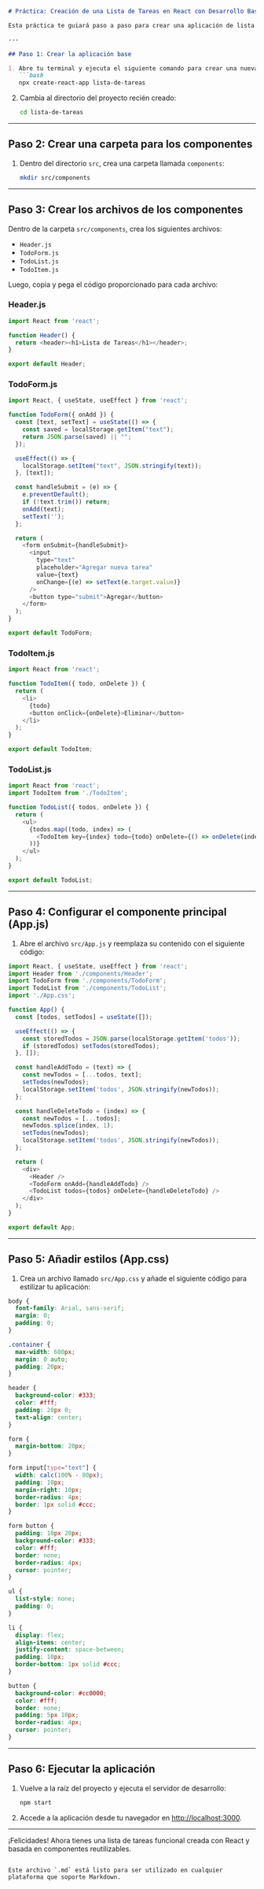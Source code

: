 ```markdown
# Práctica: Creación de una Lista de Tareas en React con Desarrollo Basado en Componentes

Esta práctica te guiará paso a paso para crear una aplicación de lista de tareas utilizando React. Aprenderás a estructurar tu proyecto dividiendo la funcionalidad en componentes reutilizables. ¡Comencemos!

---

## Paso 1: Crear la aplicación base

1. Abre tu terminal y ejecuta el siguiente comando para crear una nueva aplicación React:
   ```bash
   npx create-react-app lista-de-tareas
   ```

2. Cambia al directorio del proyecto recién creado:
   ```bash
   cd lista-de-tareas
   ```

---

## Paso 2: Crear una carpeta para los componentes

1. Dentro del directorio `src`, crea una carpeta llamada `components`:
   ```bash
   mkdir src/components
   ```

---

## Paso 3: Crear los archivos de los componentes

Dentro de la carpeta `src/components`, crea los siguientes archivos:

- `Header.js`
- `TodoForm.js`
- `TodoList.js`
- `TodoItem.js`

Luego, copia y pega el código proporcionado para cada archivo:

### Header.js
```javascript
import React from 'react';

function Header() {
  return <header><h1>Lista de Tareas</h1></header>;
}

export default Header;
```

### TodoForm.js
```javascript
import React, { useState, useEffect } from 'react';

function TodoForm({ onAdd }) {
  const [text, setText] = useState(() => {
    const saved = localStorage.getItem("text");
    return JSON.parse(saved) || "";
  });

  useEffect(() => {
    localStorage.setItem("text", JSON.stringify(text));
  }, [text]);

  const handleSubmit = (e) => {
    e.preventDefault();
    if (!text.trim()) return;
    onAdd(text);
    setText('');
  };

  return (
    <form onSubmit={handleSubmit}>
      <input 
        type="text" 
        placeholder="Agregar nueva tarea" 
        value={text} 
        onChange={(e) => setText(e.target.value)} 
      />
      <button type="submit">Agregar</button>
    </form>
  );
}

export default TodoForm;
```

### TodoItem.js
```javascript
import React from 'react';

function TodoItem({ todo, onDelete }) {
  return (
    <li>
      {todo}
      <button onClick={onDelete}>Eliminar</button>
    </li>
  );
}

export default TodoItem;
```

### TodoList.js
```javascript
import React from 'react';
import TodoItem from './TodoItem';

function TodoList({ todos, onDelete }) {
  return (
    <ul>
      {todos.map((todo, index) => (
        <TodoItem key={index} todo={todo} onDelete={() => onDelete(index)} />
      ))}
    </ul>
  );
}

export default TodoList;
```

---

## Paso 4: Configurar el componente principal (App.js)

1. Abre el archivo `src/App.js` y reemplaza su contenido con el siguiente código:

```javascript
import React, { useState, useEffect } from 'react';
import Header from './components/Header';
import TodoForm from './components/TodoForm';
import TodoList from './components/TodoList';
import './App.css';

function App() {
  const [todos, setTodos] = useState([]);

  useEffect(() => {
    const storedTodos = JSON.parse(localStorage.getItem('todos'));
    if (storedTodos) setTodos(storedTodos);
  }, []);

  const handleAddTodo = (text) => {
    const newTodos = [...todos, text];
    setTodos(newTodos);
    localStorage.setItem('todos', JSON.stringify(newTodos));
  };

  const handleDeleteTodo = (index) => {
    const newTodos = [...todos];
    newTodos.splice(index, 1);
    setTodos(newTodos);
    localStorage.setItem('todos', JSON.stringify(newTodos));
  };

  return (
    <div>
      <Header />
      <TodoForm onAdd={handleAddTodo} />
      <TodoList todos={todos} onDelete={handleDeleteTodo} />
    </div>
  );
}

export default App;
```

---

## Paso 5: Añadir estilos (App.css)

1. Crea un archivo llamado `src/App.css` y añade el siguiente código para estilizar tu aplicación:

```css
body {
  font-family: Arial, sans-serif;
  margin: 0;
  padding: 0;
}

.container {
  max-width: 600px;
  margin: 0 auto;
  padding: 20px;
}

header {
  background-color: #333;
  color: #fff;
  padding: 20px 0;
  text-align: center;
}

form {
  margin-bottom: 20px;
}

form input[type="text"] {
  width: calc(100% - 80px);
  padding: 10px;
  margin-right: 10px;
  border-radius: 4px;
  border: 1px solid #ccc;
}

form button {
  padding: 10px 20px;
  background-color: #333;
  color: #fff;
  border: none;
  border-radius: 4px;
  cursor: pointer;
}

ul {
  list-style: none;
  padding: 0;
}

li {
  display: flex;
  align-items: center;
  justify-content: space-between;
  padding: 10px;
  border-bottom: 1px solid #ccc;
}

button {
  background-color: #cc0000;
  color: #fff;
  border: none;
  padding: 5px 10px;
  border-radius: 4px;
  cursor: pointer;
}
```

---

## Paso 6: Ejecutar la aplicación

1. Vuelve a la raíz del proyecto y ejecuta el servidor de desarrollo:
   ```bash
   npm start
   ```

2. Accede a la aplicación desde tu navegador en [http://localhost:3000](http://localhost:3000).

---

¡Felicidades! Ahora tienes una lista de tareas funcional creada con React y basada en componentes reutilizables.
``` 

Este archivo `.md` está listo para ser utilizado en cualquier plataforma que soporte Markdown.
